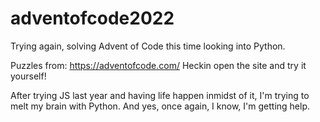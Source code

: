 # adventofcode2022
Trying again, solving Advent of Code this time looking into Python. 

Puzzles from: https://adventofcode.com/ Heckin open the site and try it yourself!

After trying JS last year and having life happen inmidst of it, I'm trying to melt my brain with Python.
And yes, once again, I know, I'm getting help.
